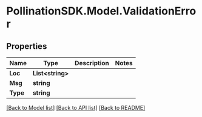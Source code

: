 
# PollinationSDK.Model.ValidationError

## Properties

Name | Type | Description | Notes
------------ | ------------- | ------------- | -------------
**Loc** | **List&lt;string&gt;** |  | 
**Msg** | **string** |  | 
**Type** | **string** |  | 

[[Back to Model list]](../README.md#documentation-for-models)
[[Back to API list]](../README.md#documentation-for-api-endpoints)
[[Back to README]](../README.md)


